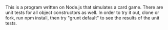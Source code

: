 This is a program written on Node.js that simulates a card game.  There are unit tests for all object constructors as well.  In order to try it out, clone or fork, run npm install, then try "grunt default" to see the results of the unit tests.
